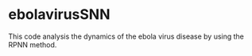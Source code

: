# ebolavirusSNN
This code analysis the dynamics of the ebola virus disease by using the RPNN method.
